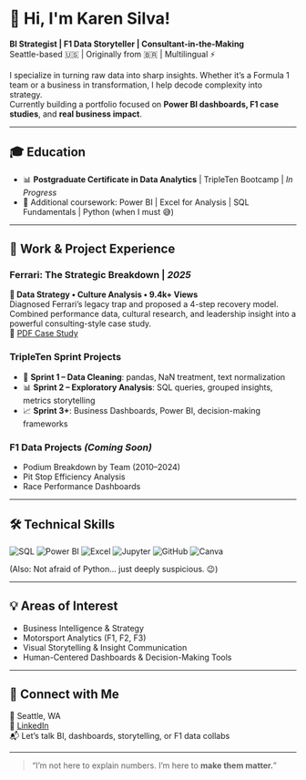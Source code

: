 # 👋 Hi, I'm Karen Silva!
**BI Strategist | F1 Data Storyteller | Consultant-in-the-Making**  
Seattle-based 🇺🇸 | Originally from 🇧🇷 | Multilingual ⚡

I specialize in turning raw data into sharp insights. Whether it’s a Formula 1 team or a business in transformation, I help decode complexity into strategy.  
Currently building a portfolio focused on **Power BI dashboards, F1 case studies**, and **real business impact**.

---

## 🎓 Education

- 📊 **Postgraduate Certificate in Data Analytics** | TripleTen Bootcamp | *In Progress*
- 📘 Additional coursework: Power BI | Excel for Analysis | SQL Fundamentals | Python (when I must 😅)

---

## 💼 Work & Project Experience

### **Ferrari: The Strategic Breakdown** | *2025*  
**🧠 Data Strategy • Culture Analysis • 9.4k+ Views**  
Diagnosed Ferrari’s legacy trap and proposed a 4-step recovery model. Combined performance data, cultural research, and leadership insight into a powerful consulting-style case study.  
🔗 [PDF Case Study](Ferrari_Case_Study_Karen_Silva.pdf)

### **TripleTen Sprint Projects**  
- 🧹 **Sprint 1 – Data Cleaning**: pandas, NaN treatment, text normalization  
- 📊 **Sprint 2 – Exploratory Analysis**: SQL queries, grouped insights, metrics storytelling  
- 📈 **Sprint 3+**: Business Dashboards, Power BI, decision-making frameworks

### **F1 Data Projects** *(Coming Soon)*  
- Podium Breakdown by Team (2010–2024)  
- Pit Stop Efficiency Analysis  
- Race Performance Dashboards

---

## 🛠️ Technical Skills

![SQL](https://img.shields.io/badge/-SQL-informational?style=flat&logo=postgresql&logoColor=white)
![Power BI](https://img.shields.io/badge/-Power%20BI-yellow?style=flat&logo=powerbi&logoColor=white)
![Excel](https://img.shields.io/badge/-Excel-green?style=flat&logo=microsoft-excel&logoColor=white)
![Jupyter](https://img.shields.io/badge/-Jupyter-orange?style=flat&logo=Jupyter&logoColor=white)
![GitHub](https://img.shields.io/badge/-GitHub-gray?style=flat&logo=github&logoColor=white)
![Canva](https://img.shields.io/badge/-Canva-blue?style=flat&logo=canva&logoColor=white)

(Also: Not afraid of Python… just deeply suspicious. 😉)

---

## 💡 Areas of Interest
- Business Intelligence & Strategy
- Motorsport Analytics (F1, F2, F3)
- Visual Storytelling & Insight Communication
- Human-Centered Dashboards & Decision-Making Tools

---

## 🔗 Connect with Me

📍 Seattle, WA  
💼 [LinkedIn](https://www.linkedin.com/in/karen-j-silva)  
📬 Let’s talk BI, dashboards, storytelling, or F1 data collabs

---

> “I’m not here to explain numbers. I’m here to **make them matter.**”

<!--
**kjssilva/kjssilva** is a ✨ _special_ ✨ repository because its `README.md` (this file) appears on your GitHub profile.

Here are some ideas to get you started:

- 🔭 I’m currently working on ...
- 🌱 I’m currently learning ...
- 👯 I’m looking to collaborate on ...
- 🤔 I’m looking for help with ...
- 💬 Ask me about ...
- 📫 How to reach me: ...
- 😄 Pronouns: ...
- ⚡ Fun fact: ...
-->
